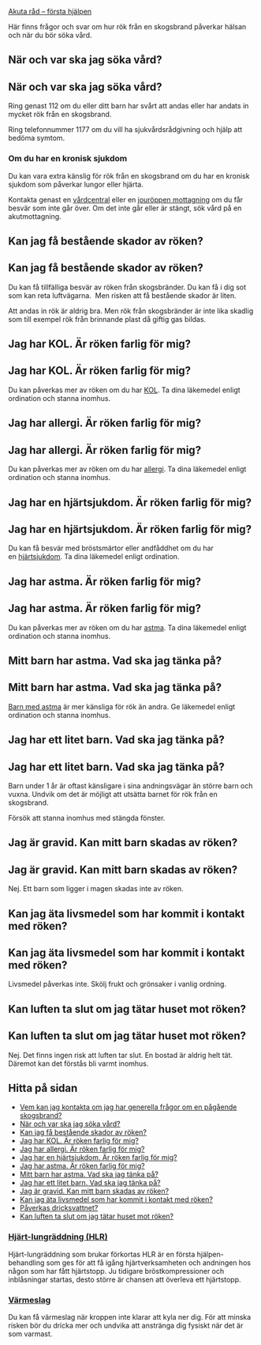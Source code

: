 [Akuta råd – första hjälpen](https://www.1177.se/olyckor--skador/akuta-rad---forsta-hjalpen/)

Här finns frågor och svar om hur rök från en skogsbrand påverkar hälsan och när du bör söka vård.

När och var ska jag söka vård?
------------------------------

När och var ska jag söka vård?
------------------------------

Ring genast 112 om du eller ditt barn har svårt att andas eller har andats in mycket rök från en skogsbrand.

Ring telefonnummer 1177 om du vill ha sjukvårdsrådgivning och hjälp att bedöma symtom.

### Om du har en kronisk sjukdom

Du kan vara extra känslig för rök från en skogsbrand om du har en kronisk sjukdom som påverkar lungor eller hjärta.

Kontakta genast en [vårdcentral](https://www.1177.se/lankbiblioteket/nationella-lankar/1177---lankar/hitta-vard---forinstallda-sok/hitta-vardcentral-nara-mig/) eller en [jouröppen mottagning](https://www.1177.se/lankbiblioteket/nationella-lankar/1177---lankar/hitta-vard---forinstallda-sok/hitta-jourmottagning-nara-mig/) om du får besvär som inte går över. Om det inte går eller är stängt, sök vård på en akutmottagning.

Kan jag få bestående skador av röken?
-------------------------------------

Kan jag få bestående skador av röken?
-------------------------------------

Du kan få tillfälliga besvär av röken från skogsbränder. Du kan få i dig sot som kan reta luftvägarna.  Men risken att få bestående skador är liten.

Att andas in rök är aldrig bra. Men rök från skogsbränder är inte lika skadlig som till exempel rök från brinnande plast då giftig gas bildas.

Jag har KOL. Är röken farlig för mig?
-------------------------------------

Jag har KOL. Är röken farlig för mig?
-------------------------------------

Du kan påverkas mer av röken om du har [KOL](https://www.1177.se/sjukdomar--besvar/lungor-och-luftvagar/andningssvarigheter-och-andningsuppehall/om-kol/kol--kroniskt-obstruktiv-lungsjukdom/). Ta dina läkemedel enligt ordination och stanna inomhus.

Jag har allergi. Är röken farlig för mig?
-----------------------------------------

Jag har allergi. Är röken farlig för mig?
-----------------------------------------

Du kan påverkas mer av röken om du har [allergi](https://www.1177.se/sjukdomar--besvar/allergier-och-overkanslighet/). Ta dina läkemedel enligt ordination och stanna inomhus.

Jag har en hjärtsjukdom. Är röken farlig för mig?
-------------------------------------------------

Jag har en hjärtsjukdom. Är röken farlig för mig?
-------------------------------------------------

Du kan få besvär med bröstsmärtor eller andfåddhet om du har en [hjärtsjukdom](https://www.1177.se/sjukdomar--besvar/hjarta-och-blodkarl/hjartbesvar-och-hjartfel/). Ta dina läkemedel enligt ordination.

Jag har astma. Är röken farlig för mig?
---------------------------------------

Jag har astma. Är röken farlig för mig?
---------------------------------------

Du kan påverkas mer av röken om du har [astma](https://www.1177.se/sjukdomar--besvar/lungor-och-luftvagar/andningssvarigheter-och-andningsuppehall/astma/). Ta dina läkemedel enligt ordination och stanna inomhus.

Mitt barn har astma. Vad ska jag tänka på?
------------------------------------------

Mitt barn har astma. Vad ska jag tänka på?
------------------------------------------

[Barn med astma](https://www.1177.se/sjukdomar--besvar/lungor-och-luftvagar/andningssvarigheter-och-andningsuppehall/astma-hos-barn/) är mer känsliga för rök än andra. Ge läkemedel enligt ordination och stanna inomhus.

Jag har ett litet barn. Vad ska jag tänka på?
---------------------------------------------

Jag har ett litet barn. Vad ska jag tänka på?
---------------------------------------------

Barn under 1 år är oftast känsligare i sina andningsvägar än större barn och vuxna. Undvik om det är möjligt att utsätta barnet för rök från en skogsbrand.

Försök att stanna inomhus med stängda fönster.

Jag är gravid. Kan mitt barn skadas av röken?
---------------------------------------------

Jag är gravid. Kan mitt barn skadas av röken?
---------------------------------------------

Nej. Ett barn som ligger i magen skadas inte av röken.

Kan jag äta livsmedel som har kommit i kontakt med röken?
---------------------------------------------------------

Kan jag äta livsmedel som har kommit i kontakt med röken?
---------------------------------------------------------

Livsmedel påverkas inte. Skölj frukt och grönsaker i vanlig ordning.

Kan luften ta slut om jag tätar huset mot röken?
------------------------------------------------

Kan luften ta slut om jag tätar huset mot röken?
------------------------------------------------

Nej. Det finns ingen risk att luften tar slut. En bostad är aldrig helt tät. Däremot kan det förstås bli varmt inomhus.

Hitta på sidan
--------------

*   [Vem kan jag kontakta om jag har generella frågor om en pågående skogsbrand?](https://www.1177.se/olyckor--skador/akuta-rad---forsta-hjalpen/fragor-och-svar-vid-skogsbrand/#section-108213)
*   [När och var ska jag söka vård?](https://www.1177.se/olyckor--skador/akuta-rad---forsta-hjalpen/fragor-och-svar-vid-skogsbrand/#section-170496)
*   [Kan jag få bestående skador av röken?](https://www.1177.se/olyckor--skador/akuta-rad---forsta-hjalpen/fragor-och-svar-vid-skogsbrand/#section-179742)
*   [Jag har KOL. Är röken farlig för mig?](https://www.1177.se/olyckor--skador/akuta-rad---forsta-hjalpen/fragor-och-svar-vid-skogsbrand/#section-179743)
*   [Jag har allergi. Är röken farlig för mig?](https://www.1177.se/olyckor--skador/akuta-rad---forsta-hjalpen/fragor-och-svar-vid-skogsbrand/#section-179744)
*   [Jag har en hjärtsjukdom. Är röken farlig för mig?](https://www.1177.se/olyckor--skador/akuta-rad---forsta-hjalpen/fragor-och-svar-vid-skogsbrand/#section-179746)
*   [Jag har astma. Är röken farlig för mig?](https://www.1177.se/olyckor--skador/akuta-rad---forsta-hjalpen/fragor-och-svar-vid-skogsbrand/#section-179745)
*   [Mitt barn har astma. Vad ska jag tänka på?](https://www.1177.se/olyckor--skador/akuta-rad---forsta-hjalpen/fragor-och-svar-vid-skogsbrand/#section-179747)
*   [Jag har ett litet barn. Vad ska jag tänka på?](https://www.1177.se/olyckor--skador/akuta-rad---forsta-hjalpen/fragor-och-svar-vid-skogsbrand/#section-179748)
*   [Jag är gravid. Kan mitt barn skadas av röken?](https://www.1177.se/olyckor--skador/akuta-rad---forsta-hjalpen/fragor-och-svar-vid-skogsbrand/#section-179749)
*   [Kan jag äta livsmedel som har kommit i kontakt med röken?](https://www.1177.se/olyckor--skador/akuta-rad---forsta-hjalpen/fragor-och-svar-vid-skogsbrand/#section-179750)
*   [Påverkas dricksvattnet?](https://www.1177.se/olyckor--skador/akuta-rad---forsta-hjalpen/fragor-och-svar-vid-skogsbrand/#section-179751)
*   [Kan luften ta slut om jag tätar huset mot röken?](https://www.1177.se/olyckor--skador/akuta-rad---forsta-hjalpen/fragor-och-svar-vid-skogsbrand/#section-179752)

### [Hjärt-lungräddning (HLR)](https://www.1177.se/olyckor--skador/akuta-rad---forsta-hjalpen/hjart-lungraddning-hlr/)

Hjärt-lungräddning som brukar förkortas HLR är en första hjälpen-behandling som ges för att få igång hjärtverksamheten och andningen hos någon som har fått hjärtstopp. Ju tidigare bröstkompressioner och inblåsningar startas, desto större är chansen att överleva ett hjärtstopp.

### [Värmeslag](https://www.1177.se/olyckor--skador/akuta-rad---forsta-hjalpen/varmeslag/)

Du kan få värmeslag när kroppen inte klarar att kyla ner dig. För att minska risken bör du dricka mer och undvika att anstränga dig fysiskt när det är som varmast.